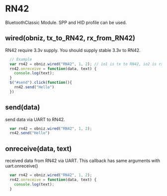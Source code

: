 # RN42
BluetoothClassic Module.
SPP and HID profile can be used.

## wired(obniz, tx_to_RN42, rx_from_RN42)
RN42 require 3.3v supply. You should supply stable 3.3v to RN42.

```javascript
  // Example
  var rn42 = obniz.wired("RN42", 1, 2); // io1 is tx to RN42, io2 is rx from RN42
  rn42.onreceive = function(data, text) {
    console.log(text);
  }
  $("#send").click(function(){
    rn42.send("Hello")
  })
```

## send(data)
send data via UART to RN42.
```javascript
  var rn42 = obniz.wired("RN42", 1, 2);
  rn42.send("Hello")
```

## onreceive(data, text)
received data from RN42 via UART. This callback has same arguments with uart.onreceive()
```javascript
  var rn42 = obniz.wired("RN42", 1, 2);
  rn42.onreceive = function(data, text) {
    console.log(text);
  }
```
